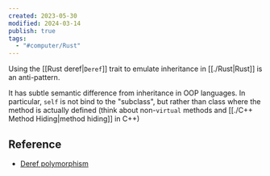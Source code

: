 ```yaml
---
created: 2023-05-30
modified: 2024-03-14
publish: true
tags:
  - "#computer/Rust"
---
```


Using the [[Rust deref|`Deref`]] trait to emulate inheritance in [[./Rust|Rust]] is an anti-pattern.

It has subtle semantic difference from inheritance in OOP languages. In particular, `self` is not bind to the "subclass", but rather than class where the method is actually defined (think about non-`virtual` methods and [[./C++ Method Hiding|method hiding]] in C++)

## Reference
- [Deref polymorphism](https://rust-unofficial.github.io/patterns/anti_patterns/deref.html#deref-polymorphism)